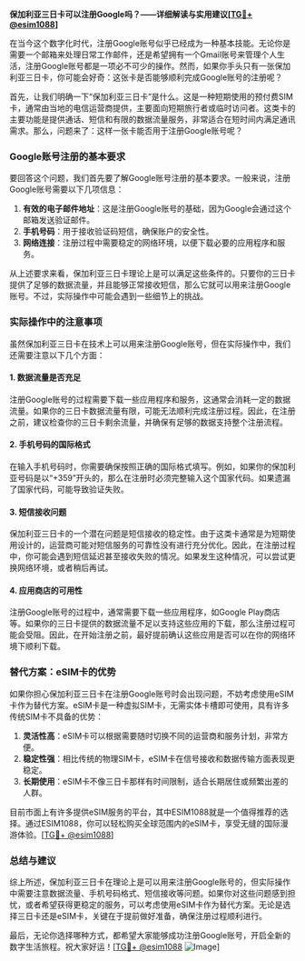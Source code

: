 **保加利亚三日卡可以注册Google吗？——详细解读与实用建议[[TG💪+ @esim1088](https://t.me/s/esim1088)]**

在当今这个数字化时代，注册Google账号似乎已经成为一种基本技能。无论你是需要一个邮箱来处理日常工作邮件，还是希望拥有一个Gmail账号来管理个人生活，注册Google账号都是一项必不可少的操作。然而，如果你手头只有一张保加利亚三日卡，你可能会好奇：这张卡是否能够顺利完成Google账号的注册呢？

首先，让我们明确一下“保加利亚三日卡”是什么。这是一种短期使用的预付费SIM卡，通常由当地的电信运营商提供，主要面向短期旅行者或临时访问者。这类卡的主要功能是提供通话、短信和有限的数据流量服务，非常适合在短时间内满足通讯需求。那么，问题来了：这样一张卡能否用于注册Google账号呢？

### Google账号注册的基本要求

要回答这个问题，我们首先要了解Google账号注册的基本要求。一般来说，注册Google账号需要以下几项信息：

1. **有效的电子邮件地址**：这是注册Google账号的基础，因为Google会通过这个邮箱发送验证邮件。
2. **手机号码**：用于接收验证码短信，确保账户的安全性。
3. **网络连接**：注册过程中需要稳定的网络环境，以便下载必要的应用程序和服务。

从上述要求来看，保加利亚三日卡理论上是可以满足这些条件的。只要你的三日卡提供了足够的数据流量，并且能够正常接收短信，那么它就可以用来注册Google账号。不过，实际操作中可能会遇到一些细节上的挑战。

### 实际操作中的注意事项

虽然保加利亚三日卡在技术上可以用来注册Google账号，但在实际操作中，我们还需要注意以下几个方面：

#### 1. 数据流量是否充足

注册Google账号的过程需要下载一些应用程序和服务，这通常会消耗一定的数据流量。如果你的三日卡数据流量有限，可能无法顺利完成注册过程。因此，在注册之前，建议检查你的三日卡剩余流量，并确保有足够的数据支持整个注册流程。

#### 2. 手机号码的国际格式

在输入手机号码时，你需要确保按照正确的国际格式填写。例如，如果你的保加利亚号码是以“+359”开头的，那么在注册时必须完整输入这个国家代码。如果遗漏了国家代码，可能导致验证失败。

#### 3. 短信接收问题

保加利亚三日卡的一个潜在问题是短信接收的稳定性。由于这类卡通常是为短期使用设计的，运营商可能对短信服务的可靠性没有进行充分优化。因此，在注册过程中，你可能会遇到短信延迟甚至接收失败的情况。如果发生这种情况，可以尝试更换网络环境，或者稍后再试。

#### 4. 应用商店的可用性

注册Google账号的过程中，通常需要下载一些应用程序，如Google Play商店等。如果你的三日卡提供的数据流量不足以支持这些应用的下载，那么注册过程可能会受阻。因此，在开始注册之前，最好提前确认这些应用是否可以在你的网络环境下顺利下载。

### 替代方案：eSIM卡的优势

如果你担心保加利亚三日卡在注册Google账号时会出现问题，不妨考虑使用eSIM卡作为替代方案。eSIM卡是一种虚拟SIM卡，无需实体卡槽即可使用，具有许多传统SIM卡不具备的优势：

1. **灵活性高**：eSIM卡可以根据需要随时切换不同的运营商和服务计划，非常方便。
2. **稳定性强**：相比传统的物理SIM卡，eSIM卡在信号接收和数据传输方面表现更稳定。
3. **长期使用**：eSIM卡不像三日卡那样有时间限制，适合长期居住或频繁出差的人群。

目前市面上有许多提供eSIM服务的平台，其中ESIM1088就是一个值得推荐的选择。通过ESIM1088，你可以轻松购买全球范围内的eSIM卡，享受无缝的国际漫游体验。[[TG💪+ @esim1088](https://t.me/s/esim1088)]

### 总结与建议

综上所述，保加利亚三日卡在理论上是可以用来注册Google账号的，但实际操作中需要注意数据流量、手机号码格式、短信接收等问题。如果你对这些问题感到担忧，或者希望获得更稳定的服务，可以考虑使用eSIM卡作为替代方案。无论是选择三日卡还是eSIM卡，关键在于提前做好准备，确保注册过程顺利进行。

最后，无论你选择哪种方式，都希望大家能够成功注册Google账号，开启全新的数字生活旅程。祝大家好运！[[TG💪+ @esim1088](https://t.me/s/esim1088) ![Image](https://i.postimg.cc/4NQfJmqS/Snipaste-2025-05-13-00-14-12.png)]